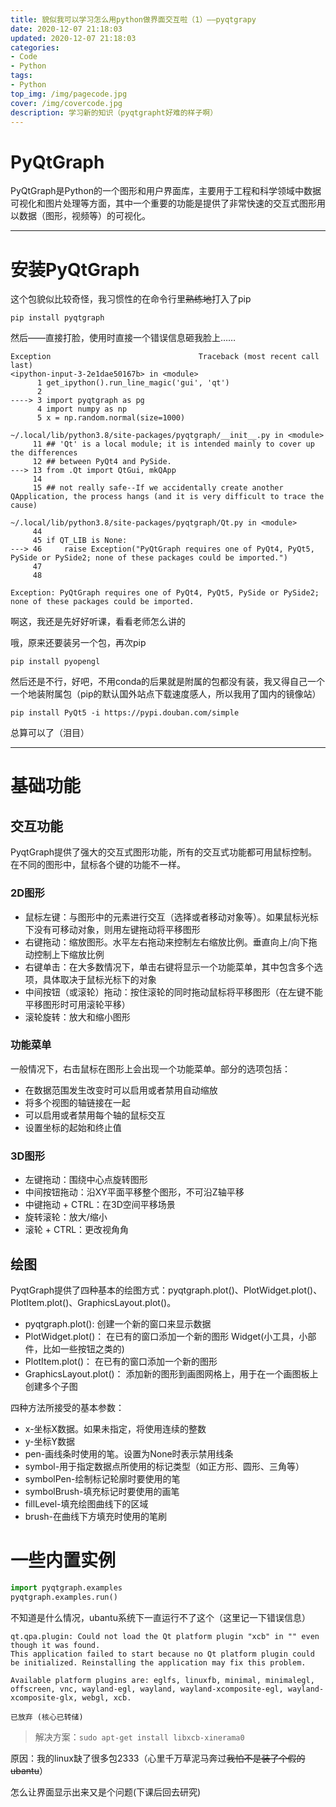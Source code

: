 ```yaml
---
title: 貌似我可以学习怎么用python做界面交互啦（1）——pyqtgrapy
date: 2020-12-07 21:18:03
updated: 2020-12-07 21:18:03
categories: 
- Code
- Python
tags: 
- Python
top_img: /img/pagecode.jpg
cover: /img/covercode.jpg
description: 学习新的知识（pyqtgrapht好难的样子啊）
---
```

#  PyQtGraph

PyQtGraph是Python的一个图形和用户界面库，主要用于工程和科学领域中数据可视化和图片处理等方面，其中一个重要的功能是提供了非常快速的交互式图形用以数据（图形，视频等）的可视化。

--------

# 安装PyQtGraph

这个包貌似比较奇怪，我习惯性的在命令行里~~熟练地~~打入了pip

```dos
pip install pyqtgraph
```

然后——直接打脸，使用时直接一个错误信息砸我脸上……

```dos
Exception                                 Traceback (most recent call last)
<ipython-input-3-2e1dae50167b> in <module>
      1 get_ipython().run_line_magic('gui', 'qt')
      2 
----> 3 import pyqtgraph as pg
      4 import numpy as np
      5 x = np.random.normal(size=1000)

~/.local/lib/python3.8/site-packages/pyqtgraph/__init__.py in <module>
     11 ## 'Qt' is a local module; it is intended mainly to cover up the differences
     12 ## between PyQt4 and PySide.
---> 13 from .Qt import QtGui, mkQApp
     14 
     15 ## not really safe--If we accidentally create another QApplication, the process hangs (and it is very difficult to trace the cause)

~/.local/lib/python3.8/site-packages/pyqtgraph/Qt.py in <module>
     44 
     45 if QT_LIB is None:
---> 46     raise Exception("PyQtGraph requires one of PyQt4, PyQt5, PySide or PySide2; none of these packages could be imported.")
     47 
     48 

Exception: PyQtGraph requires one of PyQt4, PyQt5, PySide or PySide2; none of these packages could be imported.
```

啊这，我还是先好好听课，看看老师怎么讲的

哦，原来还要装另一个包，再次pip

```dos
pip install pyopengl
```

然后还是不行，好吧，不用conda的后果就是附属的包都没有装，我又得自己一个一个地装附属包（pip的默认国外站点下载速度感人，所以我用了国内的镜像站）

```dos
pip install PyQt5 -i https://pypi.douban.com/simple
```

总算可以了（泪目）

--------

# 基础功能

## 交互功能

PyqtGraph提供了强大的交互式图形功能，所有的交互式功能都可用鼠标控制。在不同的图形中，鼠标各个键的功能不一样。

### 2D图形

* 鼠标左键：与图形中的元素进行交互（选择或者移动对象等）。如果鼠标光标下没有可移动对象，则用左键拖动将平移图形
* 右键拖动：缩放图形。水平左右拖动来控制左右缩放比例。垂直向上/向下拖动控制上下缩放比例
* 右键单击：在大多数情况下，单击右键将显示一个功能菜单，其中包含多个选项，具体取决于鼠标光标下的对象
* 中间按钮（或滚轮）拖动：按住滚轮的同时拖动鼠标将平移图形（在左键不能平移图形时可用滚轮平移）
* 滚轮旋转：放大和缩小图形

### 功能菜单

一般情况下，右击鼠标在图形上会出现一个功能菜单。部分的选项包括：

* 在数据范围发生改变时可以启用或者禁用自动缩放
* 将多个视图的轴链接在一起
* 可以启用或者禁用每个轴的鼠标交互
* 设置坐标的起始和终止值

### 3D图形

* 左键拖动：围绕中心点旋转图形
* 中间按钮拖动：沿XY平面平移整个图形，不可沿Z轴平移
* 中键拖动 + CTRL：在3D空间平移场景
* 旋转滚轮：放大/缩小
* 滚轮 + CTRL：更改视角角

## 绘图

PyqtGraph提供了四种基本的绘图方式：pyqtgraph.plot()、PlotWidget.plot()、PlotItem.plot()、GraphicsLayout.plot()。

* pyqtgraph.plot(): 创建一个新的窗口来显示数据
* PlotWidget.plot()： 在已有的窗口添加一个新的图形     Widget(小工具，小部件，比如一些按钮之类的)
* PlotItem.plot()： 在已有的窗口添加一个新的图形
* GraphicsLayout.plot()： 添加新的图形到画图网格上，用于在一个画图板上创建多个子图

四种方法所接受的基本参数：

* x-坐标X数据。如果未指定，将使用连续的整数
* y-坐标Y数据
* pen-画线条时使用的笔。设置为None时表示禁用线条
* symbol-用于指定数据点所使用的标记类型（如正方形、圆形、三角等）
* symbolPen-绘制标记轮廓时要使用的笔
* symbolBrush-填充标记时要使用的画笔
* fillLevel-填充绘图曲线下的区域
* brush-在曲线下方填充时使用的笔刷

# 一些内置实例

```py
import pyqtgraph.examples
pyqtgraph.examples.run()
```

不知道是什么情况，ubantu系统下一直运行不了这个（这里记一下错误信息）

```dos
qt.qpa.plugin: Could not load the Qt platform plugin "xcb" in "" even though it was found.
This application failed to start because no Qt platform plugin could be initialized. Reinstalling the application may fix this problem.

Available platform plugins are: eglfs, linuxfb, minimal, minimalegl, offscreen, vnc, wayland-egl, wayland, wayland-xcomposite-egl, wayland-xcomposite-glx, webgl, xcb.

已放弃 (核心已转储)
```

> 解决方案：`sudo apt-get install libxcb-xinerama0`

原因：我的linux缺了很多包2333（心里千万草泥马奔过~~我怕不是装了个假的ubantu~~）

怎么让界面显示出来又是个问题(下课后回去研究)